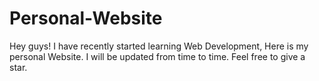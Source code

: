 # Personal-Website

Hey guys! I have recently started learning Web Development, Here is my personal Website. I will be updated from time to time. Feel free to give a star.
